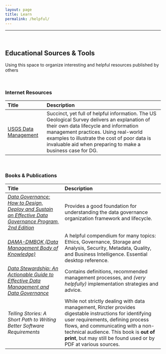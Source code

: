 ```yaml
---
layout: page
title: Learn
permalink: /helpful/
---
```


---
<br>

<h2>Educational Sources & Tools</h2>

<p>Using this space to organize interesting and helpful resources published by others</p><br>

<h3>Internet Resources</h3>
<table>
  <thead>
    <tr align="left">
      <th>Title</th>
      <th>Description</th>
    </tr>
  </thead>
  <tbody>
    <tr>
      <td><a href="https://www.usgs.gov/products/data-and-tools/data-management" title="USGS"> USGS Data Management </a></td>
      <td> Succinct, yet full of helpful information. The US Geological Survey delivers an explanation of their own data lifecycle and 
        information management practices. Using real-world examples to illustrate the cost of poor data is invaluable aid when preparing 
        to make a business case for DG. </td>
    </tr>
  </tbody>
</table>

<br>

<h3>Books & Publications</h3>
<table>
  <thead>
    <tr align="left">
      <th>Title</th>
      <th>Description</th>
    </tr>
  </thead>
  <tbody>
    <tr>
      <td><em><a href="https://www.elsevier.com/books/data-governance/ladley/978-0-12-815831-9" title="Elsevier"> Data Governance: How 
        to Design, Deploy and Sustain an Effective Data Governance Program, 2nd Edition </a></em></td>
      <td> Provides a good foundation for understanding the data governance organization framework and lifecycle. </td>
    </tr>
    <tr>
      <td><em><a href="https://dama.org/content/body-knowledge" title="DAMA International"> DAMA-DMBOK (Data Management Body of 
        Knowledge) </a></em></td>
      <td> A helpful compendium for many topics: Ethics, Governance, Storage and Analysis, Security, Metadata, Quality, and Business
        Intelligence. Essential desktop reference. </td>
    </tr>
    <tr>
      <td><em><a href="https://www.elsevier.com/books/data-stewardship/plotkin/978-0-12-410389-4" title="Elsevier"> Data Stewardship: An 
        Actionable Guide to Effective Data Management and Data Governance </a></em></td>
      <td> Contains definitions, recommended management processes, and <em>(very helpfully)</em> implementation strategies and 
        advice. </td>
    </tr>
    <tr>
      <td><em> Telling Stories: A Short Path to Writing Better Software Requirements </em></td>
      <td> While not strictly dealing with data management, Rinzler provides digestable instructions for identifying user requirements, 
        defining process flows, and communicating with a non-technical audience. This book is <strong>out of print</strong>, but may 
        still be found used or by PDF at various sources. </td>
    </tr>
  </tbody>
</table>
